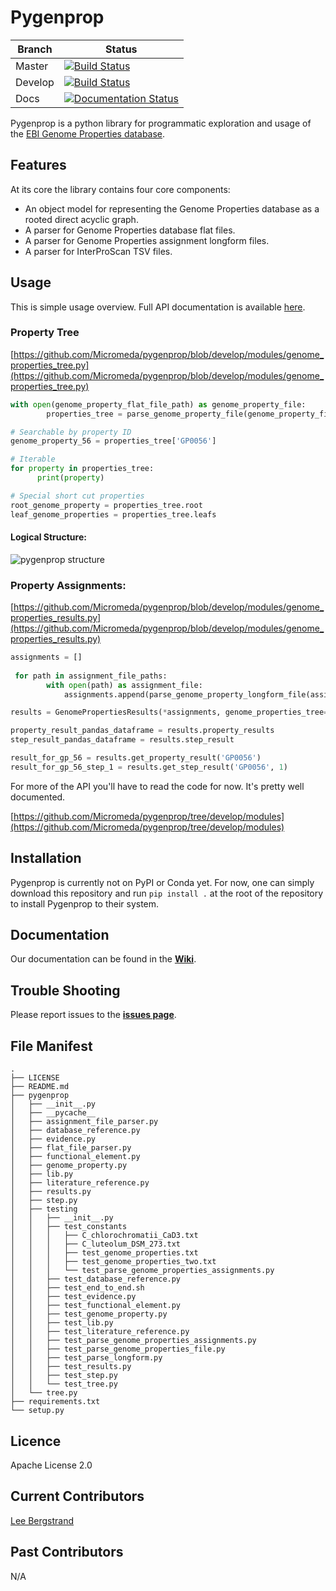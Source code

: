 
# Pygenprop
| Branch 	|  Status 	|
|---------	|----------------------------------------------------------------------------------------------------------------------------	|
| Master 	| [![Build Status](https://travis-ci.org/Micromeda/pygenprop.svg?branch=master)](https://travis-ci.org/Micromeda/pygenprop) 	|
| Develop 	| [![Build Status](https://travis-ci.org/Micromeda/pygenprop.svg?branch=develop)](https://travis-ci.org/Micromeda/pygenprop) 	|
| Docs 	    | [![Documentation Status](https://readthedocs.org/projects/pygenprop/badge/?version=latest)](https://pygenprop.readthedocs.io/en/latest/?badge=latest)


Pygenprop is a python library for programmatic exploration and usage of the [EBI Genome Properties database](https://github.com/ebi-pf-team/genome-properties).   

Features
--------

At its core the library contains four core components:

- An object model for representing the Genome Properties database as a rooted direct acyclic graph.
- A parser for Genome Properties database flat files.
- A parser for Genome Properties assignment longform files.
- A parser for InterProScan TSV files.

Usage
-----

This is simple usage overview. Full API documentation is available [here](https://pygenprop.readthedocs.io/en/latest/py-modindex.html).

### Property Tree
[https://github.com/Micromeda/pygenprop/blob/develop/modules/genome_properties_tree.py](https://github.com/Micromeda/pygenprop/blob/develop/modules/genome_properties_tree.py)

```python
with open(genome_property_flat_file_path) as genome_property_file:
        properties_tree = parse_genome_property_file(genome_property_file)

# Searchable by property ID
genome_property_56 = properties_tree['GP0056']

# Iterable
for property in properties_tree:
      print(property)

# Special short cut properties
root_genome_property = properties_tree.root
leaf_genome_properties = properties_tree.leafs
```

#### Logical Structure:

![pygenprop structure](https://user-images.githubusercontent.com/5819462/48955710-3a89ce80-ef1d-11e8-9969-d021700c04a6.png)

### Property Assignments:
[https://github.com/Micromeda/pygenprop/blob/develop/modules/genome_properties_results.py](https://github.com/Micromeda/pygenprop/blob/develop/modules/genome_properties_results.py)

```python
assignments = []
   
 for path in assignment_file_paths:
        with open(path) as assignment_file:
            assignments.append(parse_genome_property_longform_file(assignment_file))

results = GenomePropertiesResults(*assignments, genome_properties_tree=properties_tree)

property_result_pandas_dataframe = results.property_results
step_result_pandas_dataframe = results.step_result

result_for_gp_56 = results.get_property_result('GP0056')
result_for_gp_56_step_1 = results.get_step_result('GP0056', 1)

```

For more of the API you'll have to read the code for now. It's pretty well documented.

[https://github.com/Micromeda/pygenprop/tree/develop/modules](https://github.com/Micromeda/pygenprop/tree/develop/modules)
	       

Installation
------------

Pygenprop is currently not on PyPI or Conda yet. For now, one can simply download this repository and run ```pip install .``` at the root of the repository to install Pygenprop to their system. 

Documentation
-------------
Our documentation can be found in the **[Wiki](https://github.com/Micromeda/pygenprop/wiki)**.

Trouble Shooting
----------------

Please report issues to the **[issues page](https://github.com/Micromeda/pygenprop/issues)**.

File Manifest
-------------
```
.
├── LICENSE
├── README.md
├── pygenprop
│   ├── __init__.py
│   ├── __pycache__
│   ├── assignment_file_parser.py
│   ├── database_reference.py
│   ├── evidence.py
│   ├── flat_file_parser.py
│   ├── functional_element.py
│   ├── genome_property.py
│   ├── lib.py
│   ├── literature_reference.py
│   ├── results.py
│   ├── step.py
│   ├── testing
│   │   ├── __init__.py
│   │   ├── test_constants
│   │   │   ├── C_chlorochromatii_CaD3.txt
│   │   │   ├── C_luteolum_DSM_273.txt
│   │   │   ├── test_genome_properties.txt
│   │   │   ├── test_genome_properties_two.txt
│   │   │   └── test_parse_genome_properties_assignments.py
│   │   ├── test_database_reference.py
│   │   ├── test_end_to_end.sh
│   │   ├── test_evidence.py
│   │   ├── test_functional_element.py
│   │   ├── test_genome_property.py
│   │   ├── test_lib.py
│   │   ├── test_literature_reference.py
│   │   ├── test_parse_genome_properties_assignments.py
│   │   ├── test_parse_genome_properties_file.py
│   │   ├── test_parse_longform.py
│   │   ├── test_results.py
│   │   ├── test_step.py
│   │   └── test_tree.py
│   └── tree.py
├── requirements.txt
└── setup.py

```

Licence
-------

Apache License 2.0

Current Contributors
--------------------

[Lee Bergstrand](http://github.com/LeeBergstrand)

Past Contributors
-----------------

N/A
